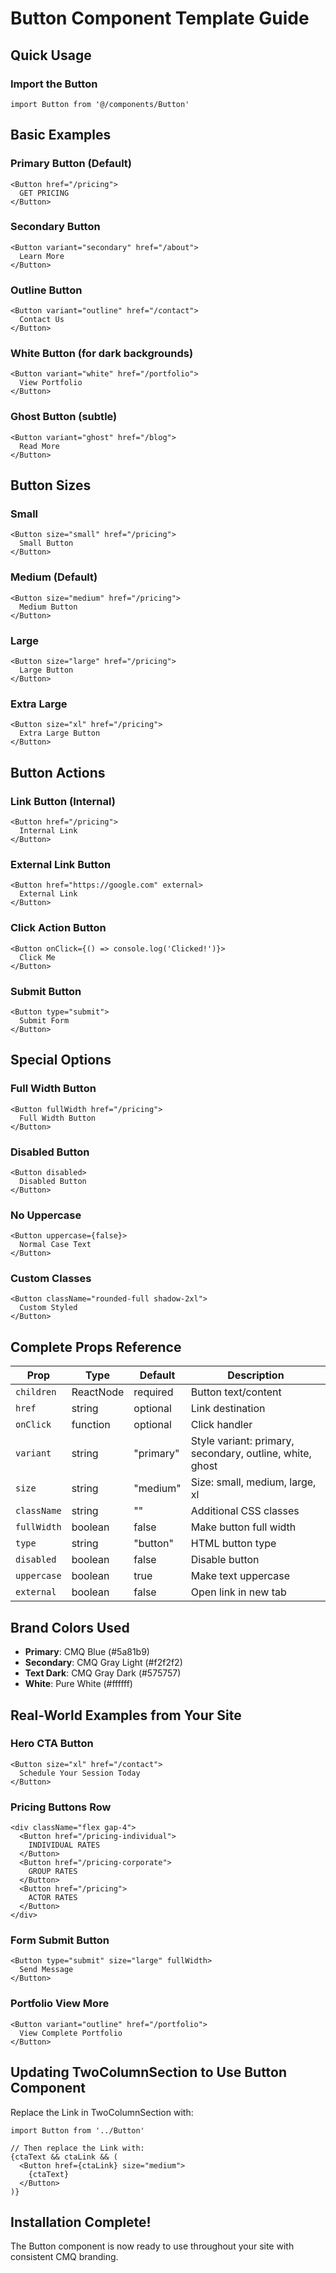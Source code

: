 # Button Component Template Guide

## Quick Usage

### Import the Button
```tsx
import Button from '@/components/Button'
```

## Basic Examples

### Primary Button (Default)
```tsx
<Button href="/pricing">
  GET PRICING
</Button>
```

### Secondary Button
```tsx
<Button variant="secondary" href="/about">
  Learn More
</Button>
```

### Outline Button
```tsx
<Button variant="outline" href="/contact">
  Contact Us
</Button>
```

### White Button (for dark backgrounds)
```tsx
<Button variant="white" href="/portfolio">
  View Portfolio
</Button>
```

### Ghost Button (subtle)
```tsx
<Button variant="ghost" href="/blog">
  Read More
</Button>
```

## Button Sizes

### Small
```tsx
<Button size="small" href="/pricing">
  Small Button
</Button>
```

### Medium (Default)
```tsx
<Button size="medium" href="/pricing">
  Medium Button
</Button>
```

### Large
```tsx
<Button size="large" href="/pricing">
  Large Button
</Button>
```

### Extra Large
```tsx
<Button size="xl" href="/pricing">
  Extra Large Button
</Button>
```

## Button Actions

### Link Button (Internal)
```tsx
<Button href="/pricing">
  Internal Link
</Button>
```

### External Link Button
```tsx
<Button href="https://google.com" external>
  External Link
</Button>
```

### Click Action Button
```tsx
<Button onClick={() => console.log('Clicked!')}>
  Click Me
</Button>
```

### Submit Button
```tsx
<Button type="submit">
  Submit Form
</Button>
```

## Special Options

### Full Width Button
```tsx
<Button fullWidth href="/pricing">
  Full Width Button
</Button>
```

### Disabled Button
```tsx
<Button disabled>
  Disabled Button
</Button>
```

### No Uppercase
```tsx
<Button uppercase={false}>
  Normal Case Text
</Button>
```

### Custom Classes
```tsx
<Button className="rounded-full shadow-2xl">
  Custom Styled
</Button>
```

## Complete Props Reference

| Prop | Type | Default | Description |
|------|------|---------|-------------|
| `children` | ReactNode | required | Button text/content |
| `href` | string | optional | Link destination |
| `onClick` | function | optional | Click handler |
| `variant` | string | "primary" | Style variant: primary, secondary, outline, white, ghost |
| `size` | string | "medium" | Size: small, medium, large, xl |
| `className` | string | "" | Additional CSS classes |
| `fullWidth` | boolean | false | Make button full width |
| `type` | string | "button" | HTML button type |
| `disabled` | boolean | false | Disable button |
| `uppercase` | boolean | true | Make text uppercase |
| `external` | boolean | false | Open link in new tab |

## Brand Colors Used

- **Primary**: CMQ Blue (#5a81b9)
- **Secondary**: CMQ Gray Light (#f2f2f2)
- **Text Dark**: CMQ Gray Dark (#575757)
- **White**: Pure White (#ffffff)

## Real-World Examples from Your Site

### Hero CTA Button
```tsx
<Button size="xl" href="/contact">
  Schedule Your Session Today
</Button>
```

### Pricing Buttons Row
```tsx
<div className="flex gap-4">
  <Button href="/pricing-individual">
    INDIVIDUAL RATES
  </Button>
  <Button href="/pricing-corporate">
    GROUP RATES
  </Button>
  <Button href="/pricing">
    ACTOR RATES
  </Button>
</div>
```

### Form Submit Button
```tsx
<Button type="submit" size="large" fullWidth>
  Send Message
</Button>
```

### Portfolio View More
```tsx
<Button variant="outline" href="/portfolio">
  View Complete Portfolio
</Button>
```

## Updating TwoColumnSection to Use Button Component

Replace the Link in TwoColumnSection with:
```tsx
import Button from '../Button'

// Then replace the Link with:
{ctaText && ctaLink && (
  <Button href={ctaLink} size="medium">
    {ctaText}
  </Button>
)}
```

## Installation Complete!

The Button component is now ready to use throughout your site with consistent CMQ branding.